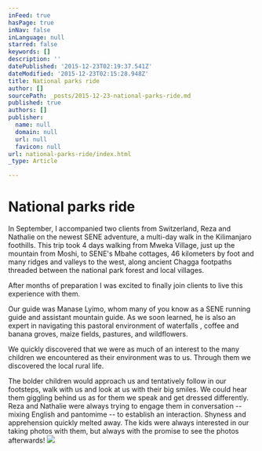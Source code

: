 ```yaml
---
inFeed: true
hasPage: true
inNav: false
inLanguage: null
starred: false
keywords: []
description: ''
datePublished: '2015-12-23T02:19:37.541Z'
dateModified: '2015-12-23T02:15:28.948Z'
title: National parks ride
author: []
sourcePath: _posts/2015-12-23-national-parks-ride.md
published: true
authors: []
publisher:
  name: null
  domain: null
  url: null
  favicon: null
url: national-parks-ride/index.html
_type: Article

---
```

# National parks ride

In September, I accompanied two clients from Switzerland, Reza and Nathalie on the newest SENE adventure, a multi-day walk in the Kilimanjaro foothills. This trip took 4 days walking from Mweka Village, just up the mountain from Moshi, to SENE's Mbahe cottages, 46 kilometers by foot and many ridges and valleys to the west, along ancient Chagga footpaths threaded between the national park forest and local villages.

After months of preparation I was excited to finally join clients to live this experience with them.

Our guide was Manase Lyimo, whom many of you know as a SENE running guide and assistant mountain guide. As we soon learned, he is also an expert in navigating this pastoral environment of waterfalls , coffee and banana groves, maize fields, pastures, and wildflowers.

We quickly discovered that we were as much of an interest to the many children we encountered as their environment was to us. Through them we discovered the local rural life.

The bolder children would approach us and tentatively follow in our footsteps, walk with us and look at us with their big smiles. We could hear them giggling behind us as for them we speak and get dressed differently. Reza and Nathalie were always trying to engage them in conversation -- mixing English and pantomime -- to establish an interaction. Shyness and apprehension quickly melted away. The kids were always interested in our taking photos with them, but always with the promise to see the photos afterwards!
![](https://the-grid-user-content.s3-us-west-2.amazonaws.com/0f19b7c7-525b-4cdd-8048-7685c0409c40.JPG)